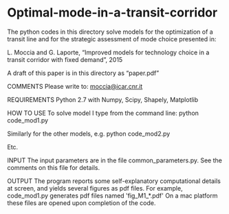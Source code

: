 # Optimal-mode-in-a-transit-corridor

The python codes in this directory solve models for the optimization of a transit line 
and for the strategic assessment of mode choice presented in: 

L. Moccia and G. Laporte, “Improved models for technology choice in a transit corridor with fixed demand”, 2015

A draft of this paper is in this directory as “paper.pdf”


COMMENTS
Please write to: 
moccia@icar.cnr.it


REQUIREMENTS
 Python 2.7 with Numpy, Scipy, Shapely, Matplotlib

HOW TO USE
To solve model I type from the command line:
python code_mod1.py

Similarly for the other models, e.g. 
python code_mod2.py

Etc.

INPUT
The input parameters are in the file common_parameters.py.
See the comments on this file for details.

OUTPUT
The program reports some self-explanatory computational details at screen,
and yields several figures as pdf files.
For example, code_mod1.py generates pdf files named 'fig_M1_*.pdf'
On a mac platform these files are opened upon completion of the code.



